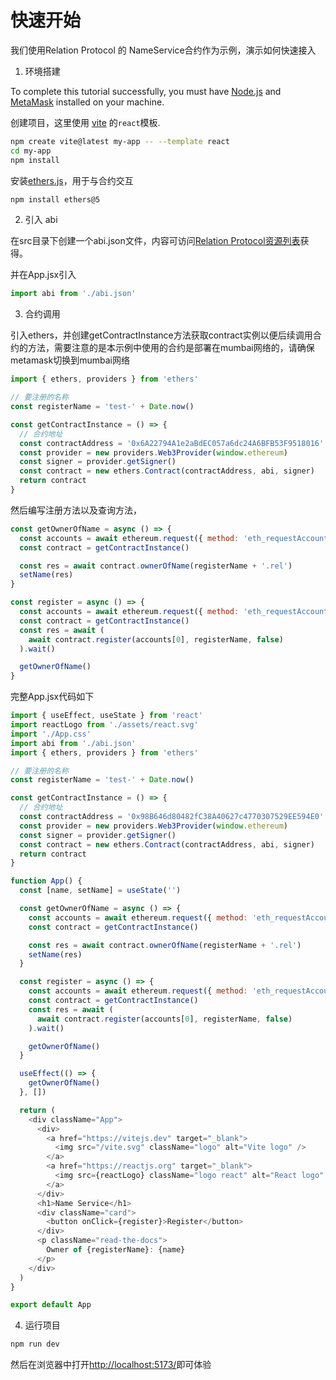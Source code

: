 # 快速开始

我们使用Relation Protocol 的 NameService合约作为示例，演示如何快速接入

1. 环境搭建

To complete this tutorial successfully, you must have [Node.js](https://nodejs.org/en/) and [MetaMask](https://chrome.google.com/webstore/detail/metamask/nkbihfbeogaeaoehlefnkodbefgpgknn) installed on your machine.


创建项目，这里使用 [vite](https://vitejs.dev/guide/) 的`react`模板.

```bash
npm create vite@latest my-app -- --template react
cd my-app
npm install
```
安装[ethers.js](https://github.com/ethers-io/ethers.js)，用于与合约交互

```bash
npm install ethers@5
```


2. 引入 abi

在src目录下创建一个abi.json文件，内容可访问[Relation Protocol资源列表](./resource.md)获得。

并在App.jsx引入
```javascript
import abi from './abi.json'
```

3. 合约调用

引入ethers，并创建getContractInstance方法获取contract实例以便后续调用合约的方法，需要注意的是本示例中使用的合约是部署在mumbai网络的，请确保metamask切换到mumbai网络
```javascript
import { ethers, providers } from 'ethers'

// 要注册的名称
const registerName = 'test-' + Date.now()

const getContractInstance = () => {
  // 合约地址
  const contractAddress = '0x6A22794A1e2aBdEC057a6dc24A6BFB53F9518016'
  const provider = new providers.Web3Provider(window.ethereum)
  const signer = provider.getSigner()
  const contract = new ethers.Contract(contractAddress, abi, signer)
  return contract
}
```
然后编写注册方法以及查询方法，
```javascript
const getOwnerOfName = async () => {
  const accounts = await ethereum.request({ method: 'eth_requestAccounts' })
  const contract = getContractInstance()

  const res = await contract.ownerOfName(registerName + '.rel')
  setName(res)
}

const register = async () => {
  const accounts = await ethereum.request({ method: 'eth_requestAccounts' })
  const contract = getContractInstance()
  const res = await (
    await contract.register(accounts[0], registerName, false)
  ).wait()

  getOwnerOfName()
}
```
完整App.jsx代码如下
```javascript
import { useEffect, useState } from 'react'
import reactLogo from './assets/react.svg'
import './App.css'
import abi from './abi.json'
import { ethers, providers } from 'ethers'

// 要注册的名称
const registerName = 'test-' + Date.now()

const getContractInstance = () => {
  // 合约地址
  const contractAddress = '0x98B646d80482fC38A40627c4770307529EE594E0'
  const provider = new providers.Web3Provider(window.ethereum)
  const signer = provider.getSigner()
  const contract = new ethers.Contract(contractAddress, abi, signer)
  return contract
}

function App() {
  const [name, setName] = useState('')

  const getOwnerOfName = async () => {
    const accounts = await ethereum.request({ method: 'eth_requestAccounts' })
    const contract = getContractInstance()

    const res = await contract.ownerOfName(registerName + '.rel')
    setName(res)
  }

  const register = async () => {
    const accounts = await ethereum.request({ method: 'eth_requestAccounts' })
    const contract = getContractInstance()
    const res = await (
      await contract.register(accounts[0], registerName, false)
    ).wait()

    getOwnerOfName()
  }

  useEffect(() => {
    getOwnerOfName()
  }, [])

  return (
    <div className="App">
      <div>
        <a href="https://vitejs.dev" target="_blank">
          <img src="/vite.svg" className="logo" alt="Vite logo" />
        </a>
        <a href="https://reactjs.org" target="_blank">
          <img src={reactLogo} className="logo react" alt="React logo" />
        </a>
      </div>
      <h1>Name Service</h1>
      <div className="card">
        <button onClick={register}>Register</button>
      </div>
      <p className="read-the-docs">
        Owner of {registerName}: {name}
      </p>
    </div>
  )
}

export default App
```

4. 运行项目

```bash
npm run dev
```

然后在浏览器中打开[http://localhost:5173/](http://localhost:5173/)即可体验